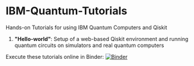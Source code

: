# IBM-Quantum-Tutorials
Hands-on Tutorials for using IBM Quantum Computers and Qiskit

1. **"Hello-world"**: Setup of a web-based Qiskit environment and running quantum circuits on simulators and real quantum computers

Execute these tutorials online in Binder: [![Binder](https://mybinder.org/badge_logo.svg)](https://mybinder.org/v2/gh/JanLahmann/IBM-Quantum-Tutorials/HEAD?urlpath=%2Fdoc%2Ftree%2FHello-world.ipynb)
